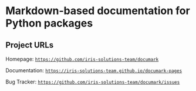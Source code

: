 
# Markdown-based documentation for Python packages


## Project URLs

Homepage: [`https://github.com/iris-solutions-team/documark`](https://github.com/iris-solutions-team/neqs)

Documentation: [`https://iris-solutions-team.github.io/documark-pages`](https://iris-solutions-team.github.io/neqs-pages)

Bug Tracker: [`https://github.com/iris-solutions-team/documark/issues`](https://github.com/iris-solutions-team/neqs/issues)


